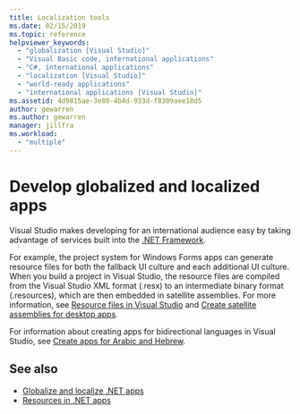 ```yaml
---
title: Localization tools
ms.date: 02/15/2019
ms.topic: reference
helpviewer_keywords:
  - "globalization [Visual Studio]"
  - "Visual Basic code, international applications"
  - "C#, international applications"
  - "localization [Visual Studio]"
  - "world-ready applications"
  - "international applications [Visual Studio]"
ms.assetid: 4d9815ae-3e80-4b4d-933d-f8309aee18d5
author: gewarren
ms.author: gewarren
manager: jillfra
ms.workload:
  - "multiple"
---
```

# Develop globalized and localized apps

Visual Studio makes developing for an international audience easy by taking advantage of services built into the [.NET Framework](/dotnet/standard/globalization-localization/).

For example, the project system for Windows Forms apps can generate resource files for both the fallback UI culture and each additional UI culture. When you build a project in Visual Studio, the resource files are compiled from the Visual Studio XML format (.resx) to an intermediate binary format (.resources), which are then embedded in satellite assemblies. For more information, see [Resource files in Visual Studio](/dotnet/framework/resources/creating-resource-files-for-desktop-apps#VSResFiles) and [Create satellite assemblies for desktop apps](/dotnet/framework/resources/creating-satellite-assemblies-for-desktop-apps).

For information about creating apps for bidirectional languages in Visual Studio, see [Create apps for Arabic and Hebrew](creating-applications-in-bi-directional-languages.md).

## See also

- [Globalize and localize .NET apps](/dotnet/standard/globalization-localization/)
- [Resources in .NET apps](/dotnet/framework/resources/)